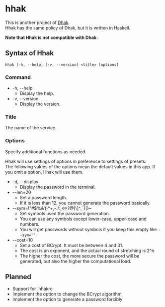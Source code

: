 # hhak

This is another project of [Dhak](https://github.com/ippee/dhak).  
Hhak has the same policy of Dhak, but it is written in Haskell.

**Note that Hhak is not compatible with Dhak.**

## Syntax of Hhak

```
hhak [-h, --help] [-v, --version] <title> [options]
```

### Command

- -h, \--help
  - Display the help.
- -v, \--version
  - Display the version.

### Title

The name of the service.

### Options

Specify additional functions as needed.

Hhak will use settings of options in preference to settings of presets.  
The following values of the options mean the default values in this app. If you omit a option, Hhak will use them.

- -d, \--display
    - Display the password in the terminal.
- \--len=20
    - Set a password length.
    - If it is less than 12, you cannot generate the password basically.
- \--sym=!"#$%&‘()*+,-./:;<=>?@\[\\]^_`{|}~
    - Set symbols used the password generation.
    - You can use any symbols except lower-case, upper-case and numbers.
    - You will get passwords without symbols if you keep this empty like `--sym=''`.
- \--cost=10
    - Set a cost of BCrypt. It must be between 4 and 31.
    - The cost is an exponent, and the actual round of stretching is 2^n.
    - The higher the cost, the more secure the password will be generated, but also the higher the computational load.

## Planned

- Support for .hhakrc
- Implement the option to change the BCrypt algorithm
- Implement the option to generate a password forcibly
